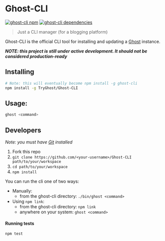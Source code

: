 # Ghost-CLI

[![ghost-cli npm](https://travis-ci.org/TryGhost/Ghost-CLI.svg?branch=master)](https://travis-ci.org/TryGhost/Ghost-CLI)
[![ghost-cli dependencies](https://david-dm.org/TryGhost/Ghost-CLI.svg)](https://david-dm.org/TryGhost/Ghost-CLI)

> Just a CLI manager (for a blogging platform)

Ghost-CLI is the official CLI tool for installing and updating a [Ghost](https://github.com/TryGhost/Ghost) instance.

***NOTE: this project is still under active development. It should not be considered production-ready***

## Installing

```sh
# Note: this will eventually become npm install -g ghost-cli
npm install -g TryGhost/Ghost-CLI
```

## Usage:

```sh
ghost <command>
```

## Developers

*Note: you must have [Git](https://git-scm.com/) installed*

1. Fork this repo
2. `git clone https://github.com/<your-username>/Ghost-CLI path/to/your/workspace`
3. `cd path/to/your/workspace`
4. `npm install`

You can run the cli one of two ways:

- Manually:
    - from the ghost-cli directory: `./bin/ghost <command>`
- Using `npm link`:
    - from the ghost-cli directory: `npm link`
    - anywhere on your system: `ghost <command>`

#### Running tests

```sh
npm test
```
